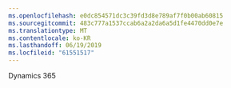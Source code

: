 ```yaml
---
ms.openlocfilehash: e0dc854571dc3c39fd3d8e789af7f0b00ab60815
ms.sourcegitcommit: 483c777a1537ccab6a2a2da6a5d1fe4470dd0e7e
ms.translationtype: MT
ms.contentlocale: ko-KR
ms.lasthandoff: 06/19/2019
ms.locfileid: "61551517"
---
```

Dynamics 365